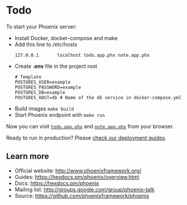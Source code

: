 # Todo

To start your Phoenix server:

  * Install Docker, docker-compose and make
  * Add this line to /etc/hosts
    ```
    127.0.0.1       localhost todo.app.phx note.app.phx
    ```
  * Create **.env** file in the project root
    ```
    # Template
    POSTGRES_USER=example
    POSTGRES_PASSWORD=example
    POSTGRES_DB=example
    POSTGRES_HOST=db # Name of the db service in docker-compose.yml
    ```
  * Build images `make build`
  * Start Phoenix endpoint with `make run`

Now you can visit [`todo.app.phx`](http://todo.app.phx) and [`note.app.phx`](http://note.app.phx) from your browser.

Ready to run in production? Please [check our deployment guides](https://hexdocs.pm/phoenix/deployment.html).

## Learn more

  * Official website: http://www.phoenixframework.org/
  * Guides: https://hexdocs.pm/phoenix/overview.html
  * Docs: https://hexdocs.pm/phoenix
  * Mailing list: http://groups.google.com/group/phoenix-talk
  * Source: https://github.com/phoenixframework/phoenix
